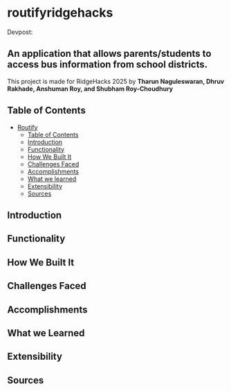 # routifyridgehacks

Devpost:

## An application that allows parents/students to access bus information from school districts.

This project is made for RidgeHacks 2025 by **Tharun Naguleswaran, Dhruv Rakhade, Anshuman Roy, and Shubham Roy-Choudhury**

## Table of Contents

- [Routify](#routify)
  - [Table of Contents](#table-of-contents)
  - [Introduction](#introduction)
  - [Functionality](#functionality)
  - [How We Built It](#how-we-built-it)
  - [Challenges Faced](#challenges-faced)
  - [Accomplishments](#accomplishments)
  - [What we learned](#what-we-learned)
  - [Extensibility](#extensibility)
  - [Sources](#sources)
 
## Introduction
## Functionality
## How We Built It
## Challenges Faced
## Accomplishments
## What we Learned
## Extensibility
## Sources


